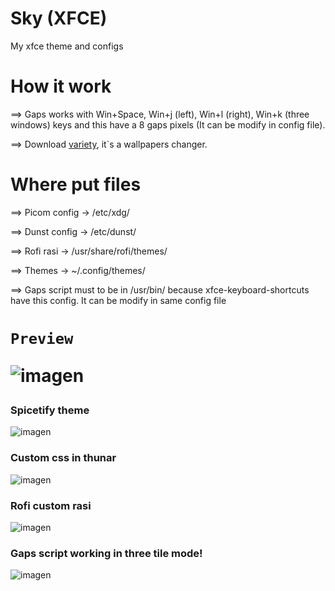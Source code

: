 # Sky (XFCE)
My xfce theme and configs

<h1>
  How it work
</h1>
  ==> Gaps works with Win+Space, Win+j (left), Win+l (right), Win+k (three windows) keys and this have a 8 gaps pixels (It can be modify in config file).
  
  ==> Download <a href="https://alternativeto.net/software/variety-wallpaper-changer/about/"> variety</a>, it`s a wallpapers changer.

<h1>
  Where put files
</h1>
  
  ==> Picom config -> /etc/xdg/
  
  ==> Dunst config -> /etc/dunst/
  
  ==> Rofi rasi -> /usr/share/rofi/themes/
  
  ==> Themes -> ~/.config/themes/
  
  ==> Gaps script must to be in /usr/bin/ because xfce-keyboard-shortcuts have this config. It can be modify in same config file
  

<h1>
  
    Preview
  ![imagen](https://user-images.githubusercontent.com/85375012/167896881-696fe855-08ec-48ce-944d-9b2d7cef868f.png)
  
  <h3> Spicetify theme </h3>
  
  ![imagen](https://user-images.githubusercontent.com/85375012/167901355-415881e5-56ee-47db-ae25-1efda3ba88c0.png)
  
  <h3>Custom css in thunar</h3>
  
  ![imagen](https://user-images.githubusercontent.com/85375012/168452398-43536151-787e-4ce2-9098-9dd482894ff8.png)
  
  <h3>Rofi custom rasi</h3>
  
  ![imagen](https://user-images.githubusercontent.com/85375012/168452532-dcd84d36-b450-41f1-9969-e1772270915a.png)

  
  <h3>Gaps script working in three tile mode!</h3>
  
  ![imagen](https://user-images.githubusercontent.com/85375012/168452430-cce1360a-bf46-4dcd-b39c-acab209c7e1e.png)
  

</h1>
